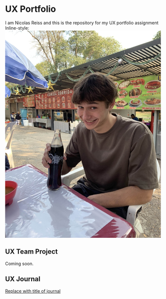 # UX Portfolio

I am Nicolas Reiss and this is the repository for my UX portfolio assignment
Inline-style: 
![alt text](https://github.com/UsabilityEngineering/portfolio-abreiss/blob/main/image3.jpg)
## UX Team Project

Coming soon.

## UX Journal

[Replace with title of journal](journal/)

